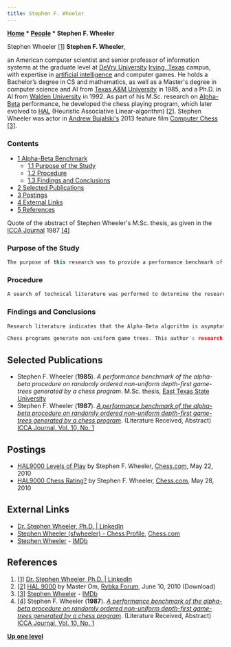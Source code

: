 ```yaml
---
title: Stephen F. Wheeler
---
```

**[Home](Home "Home") \* [People](People "People") \* Stephen F. Wheeler**



 [](https://www.linkedin.com/in/dr-stephen-wheeler-ph-d-46124a149/) Stephen Wheeler <a id="cite-note-1" href="#cite-ref-1">[1]</a> 
**Stephen F. Wheeler**,  

an American computer scientist and senior professor of information systems at the graduate level at [DeVry University](https://en.wikipedia.org/wiki/DeVry_University) [Irving, Texas](https://en.wikipedia.org/wiki/Irving,_Texas) campus, 
with expertise in [artificial intelligence](Artificial_Intelligence "Artificial Intelligence") and computer games. He holds a Bachelor’s degree in CS and mathematics, as well as a Master's degree in computer science and AI from [Texas A&M University](https://en.wikipedia.org/wiki/Texas_A%26M_University%E2%80%93Commerce) in 1985, 
and a Ph.D. in AI from [Walden University](https://en.wikipedia.org/wiki/Walden_University) in 1992. As part of his M.Sc. research on [Alpha-Beta](Alpha-Beta "Alpha-Beta") performance, he developed the chess playing program, which later evolved to [HAL](HAL "HAL") (Heuristic Associative Linear-algorithm) <a id="cite-note-2" href="#cite-ref-2">[2]</a>.
Stephen Wheeler was actor in [Andrew Bujalski's](https://en.wikipedia.org/wiki/Andrew_Bujalski) 2013 feature film [Computer Chess](History#ComputerChess "History") <a id="cite-note-3" href="#cite-ref-3">[3]</a>.



### Contents


* [1 Alpha-Beta Benchmark](#alpha-beta-benchmark)
	+ [1.1 Purpose of the Study](#purpose-of-the-study)
	+ [1.2 Procedure](#procedure)
	+ [1.3 Findings and Conclusions](#findings-and-conclusions)
* [2 Selected Publications](#selected-publications)
* [3 Postings](#postings)
* [4 External Links](#external-links)
* [5 References](#references)






Quote of the abstract of Stephen Wheeler's M.Sc. thesis, as given in the [ICCA Journal](ICGA_Journal#10_1 "ICGA Journal") 1987 <a id="cite-note-4" href="#cite-ref-4">[4]</a>



### Purpose of the Study



```C++
The purpose of this research was to provide a performance benchmark of the [Alpha-Beta](Alpha-Beta "Alpha-Beta") procedure, on [depth-first](Depth-First "Depth-First") randomly ordered game-trees with non-uniform [depth](Depth "Depth") and branching characteristics within the actual game-playing environment of computer chess. Although both theoretical and empirical studies have been performed to evaluate the efficiency of the Alpha-Beta algorithm, this research represents the first of its kind to establish the performance characteristics of the Alpha-Beta procedure within the specific problem domain of this study. 

```

### Procedure



```C++
A search of technical literature was performed to determine the research done to date with regard to the Alpha-Beta algorithm, and to ascertain the results obtained.  Modifications were made to the author's chess program to report Alpha-Beta pruning statistics to be used for an empirical evaluation of the algorithm's performance as compared to the unaided [Minimax](Minimax "Minimax") tree search algorithm.

```

### Findings and Conclusions



```C++
Research literature indicates that the Alpha-Beta algorithm is asymptotically optimal among all directional algorithms. No algorithm demonstrated better performance than the Alpha-Beta algorithm on uniform perfectly-ordered depth-first game trees.

```


```C++
Chess programs generate non-uniform game trees. This author's research on such trees, generated to a minimum depth of two-ply and a maximum depth of four-ply with random ordering, indicates that the Alpha-Beta procedure provides a three-to one-improvement over the minimax procedure. The author has also demonstrated by empirical research that the number of bottom nodes evaluated by Alpha-Beta on such trees is roughly equal to 2b(3/4)d, where b is the [average branching factor](Branching_Factor#Average_Branching_Factor "Branching Factor") and d is the average depth of search, and fits well within the asymptotic upper bound described by [Knuth](Donald_Knuth "Donald Knuth") and Moore of (b/log b)d for the size and type of game trees investigated by this research.

```

## Selected Publications


* Stephen F. Wheeler (**1985**). *A performance benchmark of the alpha-beta procedure on randomly ordered non-uniform depth-first game-trees generated by a chess program*. M.Sc. thesis, [East Texas State University](https://en.wikipedia.org/wiki/Texas_A%26M_University%E2%80%93Commerce)
* Stephen F. Wheeler (**1987**). *[A performance benchmark of the alpha-beta procedure on randomly ordered non-uniform depth-first game-trees generated by a chess program](https://www.researchgate.net/publication/34381496_A_performance_benchmark_of_the_alpha-beta_procedure_on_randomly_ordered_non-uniform_depth-first_game-trees_generated_by_a_chess_program)*. (Literature Received, Abstract) [ICCA Journal, Vol. 10, No. 1](ICGA_Journal#10_1 "ICGA Journal")


## Postings


* [HAL9000 Levels of Play](https://www.chess.com/forum/view/general/hal9000-levels-of-play) by Stephen F. Wheeler, [Chess.com](index.php?title=Chess.com&action=edit&redlink=1 "Chess.com (page does not exist)"), May 22, 2010
* [HAL9000 Chess Rating?](https://www.chess.com/forum/view/general/hal9000-chess-rating) by Stephen F. Wheeler, [Chess.com](index.php?title=Chess.com&action=edit&redlink=1 "Chess.com (page does not exist)"), May 28, 2010


## External Links


* [Dr. Stephen Wheeler, Ph.D. | LinkedIn](https://www.linkedin.com/in/dr-stephen-wheeler-ph-d-46124a149/)
* [Stephen Wheeler (sfwheeler) - Chess Profile](https://www.chess.com/member/sfwheeler), [Chess.com](index.php?title=Chess.com&action=edit&redlink=1 "Chess.com (page does not exist)")
* [Stephen Wheeler](https://www.imdb.com/name/nm5421419/) - [IMDb](https://en.wikipedia.org/wiki/IMDb)


## References


1. <a id="cite-ref-1" href="#cite-note-1">[1]</a> [Dr. Stephen Wheeler, Ph.D. | LinkedIn](https://www.linkedin.com/in/dr-stephen-wheeler-ph-d-46124a149/)
2. <a id="cite-ref-2" href="#cite-note-2">[2]</a> [HAL 9000](http://rybkaforum.net/cgi-bin/rybkaforum/topic_show.pl?tid=17529) by Master Om, [Rybka Forum](Computer_Chess_Forums "Computer Chess Forums"), June 10, 2010 (Download)
3. <a id="cite-ref-3" href="#cite-note-3">[3]</a> [Stephen Wheeler](https://www.imdb.com/name/nm5421419/) - [IMDb](https://en.wikipedia.org/wiki/IMDb)
4. <a id="cite-ref-4" href="#cite-note-4">[4]</a> Stephen F. Wheeler (**1987**). *[A performance benchmark of the alpha-beta procedure on randomly ordered non-uniform depth-first game-trees generated by a chess program](https://www.researchgate.net/publication/34381496_A_performance_benchmark_of_the_alpha-beta_procedure_on_randomly_ordered_non-uniform_depth-first_game-trees_generated_by_a_chess_program)*. (Literature Received, Abstract) [ICCA Journal, Vol. 10, No. 1](ICGA_Journal#10_1 "ICGA Journal")

**[Up one level](People "People")**







 
